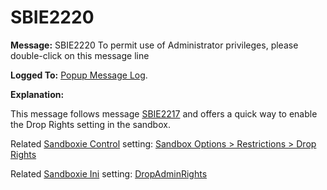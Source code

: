 # SBIE2220


**Message:** SBIE2220 To permit use of Administrator privileges, please double-click on this message line

**Logged To:** [Popup Message Log](PopupMessageLog.md).

**Explanation:**

This message follows message [SBIE2217](SBIE2217.md) and offers a quick way to enable the Drop Rights setting in the sandbox.

Related [Sandboxie Control](SP_SBControl.md) setting: [Sandbox Options > Restrictions > Drop Rights](RestrictionsSettings.md#drop-rights)

Related [Sandboxie Ini](SandboxieIni.md) setting: [DropAdminRights](DropAdminRights.md)

